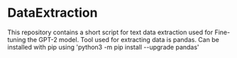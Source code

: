 # DataExtraction
This repository contains a short script for text data extraction used for Fine-tuning the GPT-2 model.
Tool used for extracting data is pandas. Can be installed with pip using 'python3 -m pip install --upgrade pandas'
